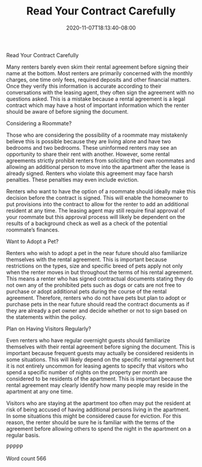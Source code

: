 ﻿---
title: "Read Your Contract Carefully"
date: 2020-11-07T18:13:40-08:00
description: "Renting A House Or Apartment Tips for Web Success"
featured_image: "/images/Renting A House Or Apartment.jpg"
tags: ["Renting A House Or Apartment"]
---

Read Your Contract Carefully

Many renters barely even skim their rental agreement before signing their name at the bottom. Most renters are primarily concerned with the monthly charges, one time only fees, required deposits and other financial matters. Once they verify this information is accurate according to their conversations with the leasing agent, they often sign the agreement with no questions asked. This is a mistake because a rental agreement is a legal contract which may have a host of important information which the renter should be aware of before signing the document. 

Considering a Roommate?

Those who are considering the possibility of a roommate may mistakenly believe this is possible because they are living alone and have two bedrooms and two bedrooms. These uninformed renters may see an opportunity to share their rent with another. However, some rental agreements strictly prohibit renters from soliciting their own roommates and allowing an additional person to move into the apartment after the lease is already signed. Renters who violate this agreement may face harsh penalties. These penalties may even include eviction. 

Renters who want to have the option of a roommate should ideally make this decision before the contract is signed. This will enable the homeowner to put provisions into the contract to allow for the renter to add an additional resident at any time. The leasing agent may still require final approval of your roommate but this approval process will likely be dependent on the results of a background check as well as a check of the potential roommate’s finances. 

Want to Adopt a Pet?

Renters who wish to adopt a pet in the near future should also familiarize themselves with the rental agreement. This is important because restrictions on the types, size and specific breed of pets apply not only when the renter moves in but throughout the terms of his rental agreement. This means a renter who has signed contractual documents stating they do not own any of the prohibited pets such as dogs or cats are not free to purchase or adopt additional pets during the course of the rental agreement. Therefore, renters who do not have pets but plan to adopt or purchase pets in the near future should read the contract documents as if they are already a pet owner and decide whether or not to sign based on the statements within the policy. 

Plan on Having Visitors Regularly?

Even renters who have regular overnight guests should familiarize themselves with their rental agreement before signing the document. This is important because frequent guests may actually be considered residents in some situations. This will likely depend on the specific rental agreement but it is not entirely uncommon for leasing agents to specify that visitors who spend a specific number of nights on the property per month are considered to be residents of the apartment. This is important because the rental agreement may clearly identify how many people may reside in the apartment at any one time. 

Visitors who are staying at the apartment too often may put the resident at risk of being accused of having additional persons living in the apartment. In some situations this might be considered cause for eviction. For this reason, the renter should be sure he is familiar with the terms of the agreement before allowing others to spend the night in the apartment on a regular basis. 

PPPPP

Word count 566



